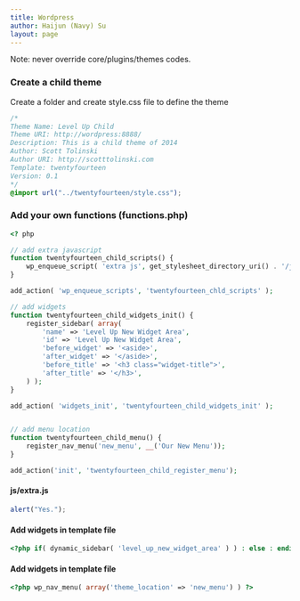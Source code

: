 ```yaml
---
title: Wordpress
author: Haijun (Navy) Su
layout: page
---
```


Note: never override core/plugins/themes codes.

### Create a child theme
Create a folder and create style.css file to define the theme
```css
/*
Theme Name: Level Up Child
Theme URI: http://wordpress:8888/
Description: This is a child theme of 2014
Author: Scott Tolinski
Author URI: http://scotttolinski.com
Template: twentyfourteen
Version: 0.1
*/
@import url("../twentyfourteen/style.css");
```

### Add your own functions (functions.php)

```php
<? php

// add extra javascript
function twentyfourteen_child_scripts() {
    wp_enqueue_script( 'extra js', get_stylesheet_directory_uri() . '/js/extra.js' );
}

add_action( 'wp_enqueue_scripts', 'twentyfourteen_chld_scripts' );

// add widgets
function twentyfourteen_child_widgets_init() {
    register_sidebar( array(
        'name' => 'Level Up New Widget Area',
        'id' => 'Level Up New Widget Area',
        'before_widget' => '<aside>',
        'after_widget' => '</aside>',
        'before_title' => '<h3 class="widget-title">',
        'after_title' => '</h3>',
    ) );
}

add_action( 'widgets_init', 'twentyfourteen_child_widgets_init' );


// add menu location
function twentyfourteen_child_menu() {
    register_nav_menu('new_menu', __('Our New Menu'));
}

add_action('init', 'twentyfourteen_child_register_menu');
```
#### js/extra.js
```javascript
alert("Yes.");
```

#### Add widgets in template file
```php
<?php if( dynamic_sidebar( 'level_up_new_widget_area' ) ) : else : endif; ?>

```

#### Add widgets in template file
```php
<?php wp_nav_menu( array('theme_location' => 'new_menu') ) ?>

```


